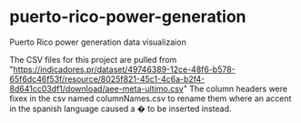 # puerto-rico-power-generation
Puerto Rico power generation data visualizaion

The CSV files for this project are pulled from "https://indicadores.pr/dataset/49746389-12ce-48f6-b578-65f6dc46f53f/resource/8025f821-45c1-4c6a-b2f4-8d641cc03df1/download/aee-meta-ultimo.csv"
The column headers were fixex in the csv named columnNames.csv to rename them where an accent in the spanish language caused a � to be inserted instead.
